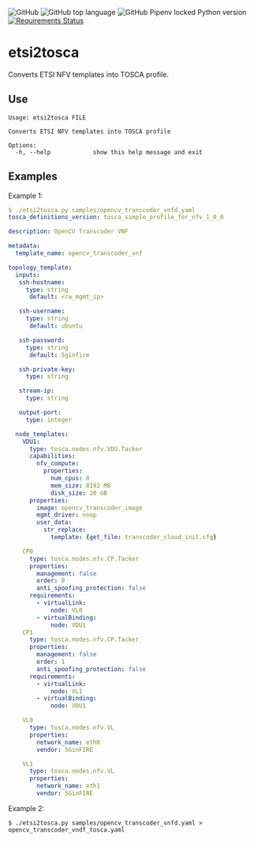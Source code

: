 ![GitHub](https://img.shields.io/github/license/josecastillolema/etsi2tosca)
![GitHub top language](https://img.shields.io/github/languages/top/josecastillolema/etsi2tosca)
![GitHub Pipenv locked Python version](https://img.shields.io/github/pipenv/locked/python-version/josecastillolema/etsi2tosca)
[![Requirements Status](https://requires.io/github/josecastillolema/etsi2tosca/requirements.svg?branch=master)](https://requires.io/github/josecastillolema/etsi2tosca/requirements/?branch=master)


# etsi2tosca
Converts ETSI NFV templates into TOSCA profile.

Use
--------------
```
Usage: etsi2tosca FILE

Converts ETSI NFV templates into TOSCA profile

Options:
  -h, --help            show this help message and exit
```

Examples
--------------

Example 1:
```yaml
$ ./etsi2tosca.py samples/opencv_transcoder_vnfd.yaml 
tosca_definitions_version: tosca_simple_profile_for_nfv_1_0_0

description: OpenCV Transcoder VNF

metadata:
  template_name: opencv_transcoder_vnf

topology_template:
  inputs:
   ssh-hostname:
     type: string
      default: <rw_mgmt_ip>

   ssh-username:
     type: string
      default: ubuntu

   ssh-password:
     type: string
      default: 5ginfire

   ssh-private-key:
     type: string

   stream-ip:
     type: string

   output-port:
     type: integer

  node_templates:
    VDU1:
      type: tosca.nodes.nfv.VDU.Tacker
      capabilities:
        nfv_compute:
          properties:
            num_cpus: 8
            mem_size: 8192 MB
            disk_size: 20 GB
      properties:
        image: opencv_transcoder_image
        mgmt_driver: noop
        user_data:
          str_replace:
            template: {get_file: transcoder_cloud_init.cfg}

    CP0
      type: tosca.nodes.nfv.CP.Tacker
      properties:
        management: false
        order: 0
        anti_spoofing_protection: false
      requirements:
        - virtualLink:
            node: VL0
        - virtualBinding:
            node: VDU1
    CP1
      type: tosca.nodes.nfv.CP.Tacker
      properties:
        management: false
        order: 1
        anti_spoofing_protection: false
      requirements:
        - virtualLink:
            node: VL1
        - virtualBinding:
            node: VDU1

    VL0
      type: tosca.nodes.nfv.VL
      properties:
        network_name: eth0
        vendor: 5GinFIRE

    VL1
      type: tosca.nodes.nfv.VL
      properties:
        network_name: eth1
        vendor: 5GinFIRE
```

Example 2:
```
$ ./etsi2tosca.py samples/opencv_transcoder_vnfd.yaml > opencv_transcoder_vndf_tosca.yaml
```

